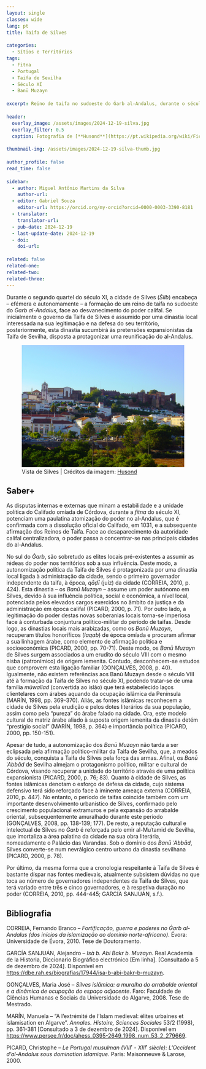 ```yaml
---
layout: single
classes: wide
lang: pt
title: Taifa de Silves

categories:
  - Sítios e Territórios
tags:
  - Fitna
  - Portugal
  - Taifa de Sevilha
  - Século XI
  - Banū Muzayn

excerpt: Reino de taifa no sudoeste do Ġarb al-Andalus, durante o século XI. 

header:
  overlay_image: /assets/images/2024-12-19-silva.jpg
  overlay_filter: 0.5
  caption: Fotografia de [**Husond**](https://pt.wikipedia.org/wiki/Ficheiro:Silves.JPG){:target="_blank"}

thumbnail-img: /assets/images/2024-12-19-silva-thumb.jpg

author_profile: false
read_time: false

sidebar:
  - author: Miguel Antônio Martins da Silva
    author-url: 
  - editor: Gabriel Souza
    editor-url: https://orcid.org/my-orcid?orcid=0000-0003-3390-8181
  - translator: 
    translator-url:
  - pub-date: 2024-12-19
  - last-update-date: 2024-12-19
  - doi: 
    doi-url:

related: false
related-one: 
related-two: 
related-three:  
---
```


Durante o segundo quartel do século XI, a cidade de Silves (*Šilb*) encabeça – efémera e autonomamente – a formação de um reino de taifa no sudoeste do *Ġarb al-Andalus*, face ao desvanecimento do poder califal. Se inicialmente o governo da Taifa de Silves é assumido por uma dinastia local interessada na sua legitimação e na defesa do seu território, posteriormente, esta dinastia sucumbirá às pretensões expansionistas da Taifa de Sevilha, disposta a protagonizar uma reunificação do al-Andalus.

<figure class="align-center half">
    <a href="/assets/images/2024-12-19-silva.jpg"><img src="/assets/images/2024-12-19-silva.jpg"></a>
    <figcaption>Vista de Silves | Créditos da imagem: <a href="https://pt.wikipedia.org/wiki/Ficheiro:Silves.JPG">Husond</a></figcaption>        
</figure>


## Saber+
As disputas internas e externas que minam a estabilidade e a unidade política do Califado omíada de Córdova, durante a *fitna* do século XI, potenciam uma paulatina atomização do poder no al-Andalus, que é confirmada com a dissolução oficial do Califado, em 1031, e a subsequente afirmação dos Reinos de Taifa. Face ao desaparecimento da autoridade califal centralizadora, o poder passa a concentrar-se nas principais cidades do al-Andalus.

No sul do *Ġarb*, são sobretudo as elites locais pré-existentes a assumir as rédeas do poder nos territórios sob a sua influência. Deste modo, a autonomização política da Taifa de Silves é protagonizada por uma dinastia local ligada à administração da cidade, sendo o primeiro governador independente da taifa, à época, *qāḍī* (juíz) da cidade (CORREIA, 2010, p. 424).  Esta dinastia – os *Banū Muzayn* – assume um poder autónomo em Silves, devido à sua influência política, social e económica, a nível local, potenciada pelos elevados cargos exercidos no âmbito da justiça e da administração em época califal (PICARD, 2000, p. 71).
Por outro lado, a legitimação do poder destas novas soberanias locais torna-se imperiosa face à conturbada conjuntura político-militar do período de taifas. Desde logo, as dinastias locais mais arabizadas, como os *Banū Muzayn*, recuperam títulos honoríficos (*laqab*) de época omíada e procuram afirmar a sua linhagem árabe, como elemento de afirmação política e socioeconómica (PICARD, 2000, pp. 70-71). Deste modo, os *Banū Muzayn* de Silves surgem associados a um erudito do século VIII com o mesmo nisba (patronímico) de origem iemenita. Contudo, desconhecem-se estudos que comprovem esta ligação familiar (GONÇALVES, 2008, p. 40). Igualmente, não existem referências aos Banū Muzayn desde o século VIII até à formação da Taifa de Silves no século XI, podendo tratar-se de uma família *mūwallad* (convertida ao islão) que terá estabelecido laços clientelares com árabes aquando da ocupação islâmica da Península (MARÍN, 1998, pp. 369-370). Aliás, as fontes islâmicas reconhecem a cidade de Silves pela erudição e pelos dotes literários da sua população, assim como pela “pureza” do árabe falado na cidade. Ora, este modelo cultural de matriz árabe aliado à suposta origem iemenita da dinastia detém “prestígio social” (MARÍN, 1998, p. 364) e importância política (PICARD, 2000, pp. 150-151).

Apesar de tudo, a autonomização dos *Banū Muzayn* não tarda a ser eclipsada pela afirmação político-militar da Taifa de Sevilha, que, a meados do século, conquista a Taifa de Silves pela força das armas. Afinal, os *Banū ʿAbbād* de Sevilha almejam o protagonismo político, militar e cultural de Córdova, visando recuperar a unidade do território através de uma política expansionista (PICARD, 2000, p. 76; 83). Quanto à cidade de Silves, as fontes islâmicas denotam o esforço de defesa da cidade, cujo sistema defensivo terá sido reforçado face à iminente ameaça externa (CORREIA, 2010, p. 447). No entanto, o período de taifas coincide também com um importante desenvolvimento urbanístico de Silves, confirmado pelo crescimento populacional extramuros e pela expansão do arrabalde oriental, subsequentemente amuralhado durante este período (GONÇALVES, 2008, pp. 138-139; 177). De resto, a reputação cultural e intelectual de Silves no *Ġarb* é reforçada pelo emir al-Muʿtamid de Sevilha, que imortaliza a área palatina da cidade na sua obra literária, nomeadamente o Palácio das Varandas. Sob o domínio dos *Banū ʿAbbād*, Silves converte-se num nevrálgico centro urbano da dinastia sevilhana (PICARD, 2000, p. 78).

Por último, da mesma forma que a cronologia respeitante à Taifa de Silves é bastante díspar nas fontes medievais, atualmente subsistem dúvidas no que toca ao número de governadores independentes da Taifa de Silves, que terá variado entre três e cinco governadores, e à respetiva duração no poder (CORREIA, 2010, pp. 444-445; GARCÍA SANJUÁN, s.f.).  


## Bibliografia
CORREIA, Fernando Branco – *Fortificação, guerra e poderes no Ġarb al-Andalus (dos inícios da islamização ao domínio norte-africano)*. Évora: Universidade de Évora, 2010. Tese de Doutoramento.

GARCÍA SANJUÁN, Alejandro – *Isà b. Abi Bakr b. Muzayn*. Real Academia de la Historia, Diccionario Biográfico electrónico [Em linha]. [Consultado a 5 de dezembro de 2024]. Disponível em <https://dbe.rah.es/biografias/17944/isa-b-abi-bakr-b-muzayn>.

GONÇALVES, Maria José – *Silves islâmica: a muralha do arrabalde oriental e a dinâmica de ocupação do espaço adjacente*. Faro: Faculdade de Ciências Humanas e Sociais da Universidade do Algarve, 2008. Tese de Mestrado.

MARÍN, Manuela – “A l’extrémité de l’Islam medieval: élites urbaines et islamisation en Algarve”. *Annales. Histoire, Sciences Sociales* 53/2 (1998), pp. 361-381 [Consultado a 3 de dezembro de 2024]. Disponível em <https://www.persee.fr/doc/ahess_0395-2649_1998_num_53_2_279669>.

PICARD, Christophe – *Le Portugal musulman (VIII ͤ - XIII ͤ siècle): L’Occident d’al-Andalus sous domination islamique*. Paris: Maisonneuve & Larose, 2000.
